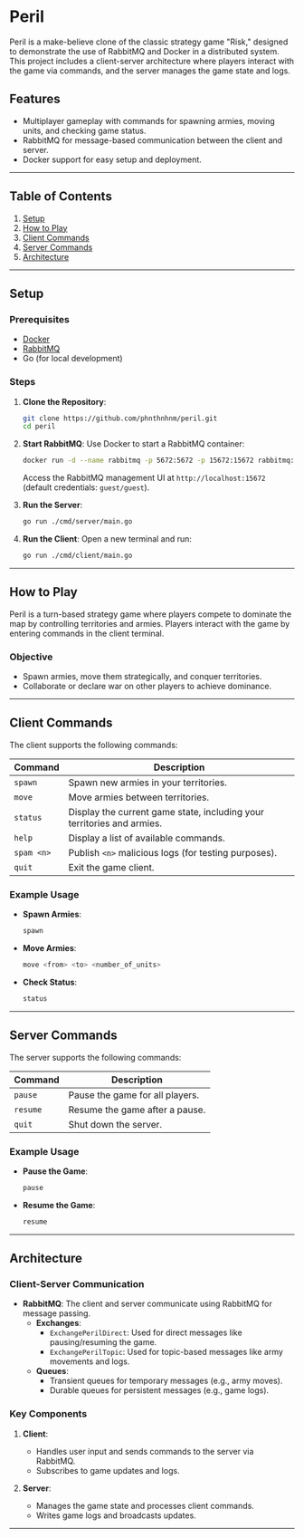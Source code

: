 # Peril

Peril is a make-believe clone of the classic strategy game "Risk," designed to demonstrate the use of RabbitMQ and Docker in a distributed system. This project includes a client-server architecture where players interact with the game via commands, and the server manages the game state and logs.

## Features

- Multiplayer gameplay with commands for spawning armies, moving units, and checking game status.
- RabbitMQ for message-based communication between the client and server.
- Docker support for easy setup and deployment.

---

## Table of Contents

1. [Setup](#setup)
2. [How to Play](#how-to-play)
3. [Client Commands](#client-commands)
4. [Server Commands](#server-commands)
5. [Architecture](#architecture)

---

## Setup

### Prerequisites

- [Docker](https://www.docker.com/)
- [RabbitMQ](https://www.rabbitmq.com/)
- Go (for local development)

### Steps

1. **Clone the Repository**:
   ```bash
   git clone https://github.com/phnthnhnm/peril.git
   cd peril
   ```

2. **Start RabbitMQ**:
   Use Docker to start a RabbitMQ container:
   ```bash
   docker run -d --name rabbitmq -p 5672:5672 -p 15672:15672 rabbitmq:3-management
   ```
   Access the RabbitMQ management UI at `http://localhost:15672` (default credentials: `guest/guest`).

3. **Run the Server**:
   ```bash
   go run ./cmd/server/main.go
   ```

4. **Run the Client**:
   Open a new terminal and run:
   ```bash
   go run ./cmd/client/main.go
   ```

---

## How to Play

Peril is a turn-based strategy game where players compete to dominate the map by controlling territories and armies. Players interact with the game by entering commands in the client terminal.

### Objective

- Spawn armies, move them strategically, and conquer territories.
- Collaborate or declare war on other players to achieve dominance.

---

## Client Commands

The client supports the following commands:

| Command       | Description                                                                 |
|---------------|-----------------------------------------------------------------------------|
| `spawn`       | Spawn new armies in your territories.                                       |
| `move`        | Move armies between territories.                                           |
| `status`      | Display the current game state, including your territories and armies.     |
| `help`        | Display a list of available commands.                                      |
| `spam <n>`    | Publish `<n>` malicious logs (for testing purposes).                       |
| `quit`        | Exit the game client.                                                     |

### Example Usage

- **Spawn Armies**:
  ```bash
  spawn
  ```
- **Move Armies**:
  ```bash
  move <from> <to> <number_of_units>
  ```
- **Check Status**:
  ```bash
  status
  ```

---

## Server Commands

The server supports the following commands:

| Command   | Description                                   |
|-----------|-----------------------------------------------|
| `pause`   | Pause the game for all players.              |
| `resume`  | Resume the game after a pause.               |
| `quit`    | Shut down the server.                        |

### Example Usage

- **Pause the Game**:
  ```bash
  pause
  ```
- **Resume the Game**:
  ```bash
  resume
  ```

---

## Architecture

### Client-Server Communication

- **RabbitMQ**: The client and server communicate using RabbitMQ for message passing.
  - **Exchanges**:
    - `ExchangePerilDirect`: Used for direct messages like pausing/resuming the game.
    - `ExchangePerilTopic`: Used for topic-based messages like army movements and logs.
  - **Queues**:
    - Transient queues for temporary messages (e.g., army moves).
    - Durable queues for persistent messages (e.g., game logs).

### Key Components

1. **Client**:
   - Handles user input and sends commands to the server via RabbitMQ.
   - Subscribes to game updates and logs.

2. **Server**:
   - Manages the game state and processes client commands.
   - Writes game logs and broadcasts updates.

---
